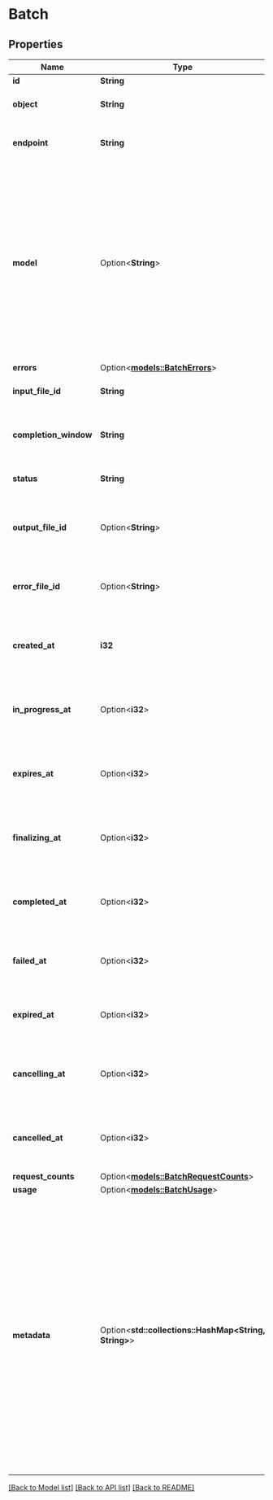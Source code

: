 # Batch

## Properties

Name | Type | Description | Notes
------------ | ------------- | ------------- | -------------
**id** | **String** |  | 
**object** | **String** | The object type, which is always `batch`. | 
**endpoint** | **String** | The OpenAI API endpoint used by the batch. | 
**model** | Option<**String**> | Model ID used to process the batch, like `gpt-5-2025-08-07`. OpenAI offers a wide range of models with different capabilities, performance characteristics, and price points. Refer to the [model guide](https://platform.openai.com/docs/models) to browse and compare available models.  | [optional]
**errors** | Option<[**models::BatchErrors**](Batch_errors.md)> |  | [optional]
**input_file_id** | **String** | The ID of the input file for the batch. | 
**completion_window** | **String** | The time frame within which the batch should be processed. | 
**status** | **String** | The current status of the batch. | 
**output_file_id** | Option<**String**> | The ID of the file containing the outputs of successfully executed requests. | [optional]
**error_file_id** | Option<**String**> | The ID of the file containing the outputs of requests with errors. | [optional]
**created_at** | **i32** | The Unix timestamp (in seconds) for when the batch was created. | 
**in_progress_at** | Option<**i32**> | The Unix timestamp (in seconds) for when the batch started processing. | [optional]
**expires_at** | Option<**i32**> | The Unix timestamp (in seconds) for when the batch will expire. | [optional]
**finalizing_at** | Option<**i32**> | The Unix timestamp (in seconds) for when the batch started finalizing. | [optional]
**completed_at** | Option<**i32**> | The Unix timestamp (in seconds) for when the batch was completed. | [optional]
**failed_at** | Option<**i32**> | The Unix timestamp (in seconds) for when the batch failed. | [optional]
**expired_at** | Option<**i32**> | The Unix timestamp (in seconds) for when the batch expired. | [optional]
**cancelling_at** | Option<**i32**> | The Unix timestamp (in seconds) for when the batch started cancelling. | [optional]
**cancelled_at** | Option<**i32**> | The Unix timestamp (in seconds) for when the batch was cancelled. | [optional]
**request_counts** | Option<[**models::BatchRequestCounts**](BatchRequestCounts.md)> |  | [optional]
**usage** | Option<[**models::BatchUsage**](Batch_usage.md)> |  | [optional]
**metadata** | Option<**std::collections::HashMap<String, String>**> | Set of 16 key-value pairs that can be attached to an object. This can be useful for storing additional information about the object in a structured format, and querying for objects via API or the dashboard.  Keys are strings with a maximum length of 64 characters. Values are strings with a maximum length of 512 characters.  | [optional]

[[Back to Model list]](../README.md#documentation-for-models) [[Back to API list]](../README.md#documentation-for-api-endpoints) [[Back to README]](../README.md)


